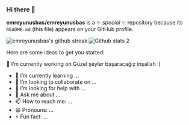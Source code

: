 ### Hi there 👋

**emreyunusbas/emreyunusbas** is a ✨ _special_ ✨ repository because its `README.md` (this file) appears on your GitHub profile.


![emreyunusbas's github streak](https://github-readme-streak-stats.herokuapp.com/?user=emreyunusbas&theme=blue-green)
![Github stats 2](https://github-readme-stats.vercel.app/api?username=emreyunusbas&show_icons=true&theme=radical)

Here are some ideas to get you started:

🔭 I’m currently working on Güzel şeyler başaracağız inşallah :)
- 🌱 I’m currently learning ...
- 👯 I’m looking to collaborate on ...
- 🤔 I’m looking for help with ...
- 💬 Ask me about ...
- 📫 How to reach me: ...
- 😄 Pronouns: ...
- ⚡ Fun fact: ...

